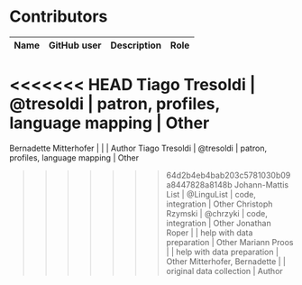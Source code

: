 # Contributors

Name | GitHub user | Description | Role
--- | --- | --- | ---
<<<<<<< HEAD
Tiago Tresoldi | @tresoldi | patron, profiles, language mapping | Other 
=======
Bernadette Mitterhofer | | | Author
Tiago Tresoldi | @tresoldi | patron, profiles, language mapping | Other
>>>>>>> 64d2b4eb4bab203c5781030b09a8447828a8148b
Johann-Mattis List | @LinguList | code, integration | Other
Christoph Rzymski | @chrzyki | code, integration | Other
Jonathan Roper | | help with data preparation | Other
Mariann Proos | | help with data preparation | Other
Mitterhofer, Bernadette | | original data collection | Author
